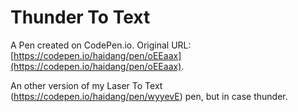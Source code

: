# Thunder To Text

A Pen created on CodePen.io. Original URL: [https://codepen.io/haidang/pen/oEEaax](https://codepen.io/haidang/pen/oEEaax).

An other version of my Laser To Text (https://codepen.io/haidang/pen/wyyevE) pen, but in case thunder.